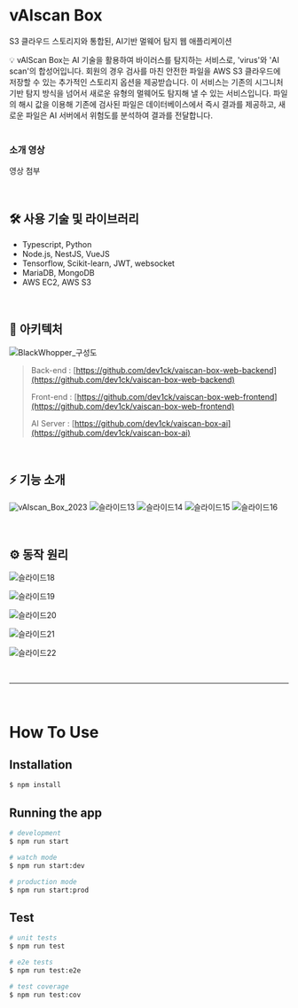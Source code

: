 # vAIscan Box

S3 클라우드 스토리지와 통합된, AI기반 멀웨어 탐지 웹 애플리케이션  

<aside>
💡 vAIScan Box는 AI 기술을 활용하여 바이러스를 탐지하는 서비스로, 'virus'와 'AI scan'의 합성어입니다. 회원의 경우 검사를 마친 안전한 파일을 AWS S3 클라우드에 저장할 수 있는 추가적인 스토리지 옵션을 제공받습니다. 이 서비스는 기존의 시그니처 기반 탐지 방식을 넘어서 새로운 유형의 멀웨어도 탐지해 낼 수 있는 서비스입니다. 파일의 해시 값을 이용해 기존에 검사된 파일은 데이터베이스에서 즉시 결과를 제공하고, 새로운 파일은 AI 서버에서 위험도를 분석하여 결과를 전달합니다.
</aside>

<br/>

### 소개 영상

영상 첨부

<br/>

## 🛠️ 사용 기술 및 라이브러리

- Typescript, Python
- Node.js, NestJS, VueJS
- Tensorflow, Scikit-learn, JWT, websocket
- MariaDB, MongoDB
- AWS EC2, AWS S3

<br/>

## 🔗 아키텍처

![BlackWhopper_구성도](https://github.com/dev1ck/vaiscan-box-web-backend/assets/96347313/8b7f65e6-2f0d-4b0f-89de-37a345632bbd)

> Back-end : [https://github.com/dev1ck/vaiscan-box-web-backend](https://github.com/dev1ck/vaiscan-box-web-backend)
> 
> 
> Front-end : [https://github.com/dev1ck/vaiscan-box-web-frontend](https://github.com/dev1ck/vaiscan-box-web-frontend)
> 
> AI Server : [https://github.com/dev1ck/vaiscan-box-ai](https://github.com/dev1ck/vaiscan-box-ai)
> 

<br/>

## ⚡ 기능 소개

![vAIscan_Box_2023](https://github.com/dev1ck/vaiscan-box-web-backend/assets/96347313/36b5e89f-27e5-4159-b198-4937c8af3297)
![슬라이드13](https://github.com/dev1ck/vaiscan-box-web-backend/assets/96347313/d16be9ca-d0df-4073-971b-5accb9a008ad)
![슬라이드14](https://github.com/dev1ck/vaiscan-box-web-backend/assets/96347313/ee546839-1c27-4f3d-8d0e-ad62e45ec3a9)
![슬라이드15](https://github.com/dev1ck/vaiscan-box-web-backend/assets/96347313/f15942ba-0e39-48ba-99d0-c0871e44daa5)
![슬라이드16](https://github.com/dev1ck/vaiscan-box-web-backend/assets/96347313/7d00d622-eabb-4047-a273-0c153cd19eab)

<br/>

## ⚙️ 동작 원리

![슬라이드18](https://github.com/dev1ck/vaiscan-box-web-backend/assets/96347313/ba99ea1c-4235-41d1-a4fe-6b87821e70c0)

![슬라이드19](https://github.com/dev1ck/vaiscan-box-web-backend/assets/96347313/97832761-3e41-4a0e-8a86-7d869877fee2)

![슬라이드20](https://github.com/dev1ck/vaiscan-box-web-backend/assets/96347313/fb09629c-b096-478a-8fda-9a7124e6fb10)

![슬라이드21](https://github.com/dev1ck/vaiscan-box-web-backend/assets/96347313/86463110-15ea-47b0-b481-e7dfab51a0c1)

![슬라이드22](https://github.com/dev1ck/vaiscan-box-web-backend/assets/96347313/88f0b0f8-c66d-41ab-9b4d-8c59e63f4e23)

<br/>

---

<br/>

# How To Use
## Installation

```bash
$ npm install
```

## Running the app

```bash
# development
$ npm run start

# watch mode
$ npm run start:dev

# production mode
$ npm run start:prod
```

## Test

```bash
# unit tests
$ npm run test

# e2e tests
$ npm run test:e2e

# test coverage
$ npm run test:cov
```